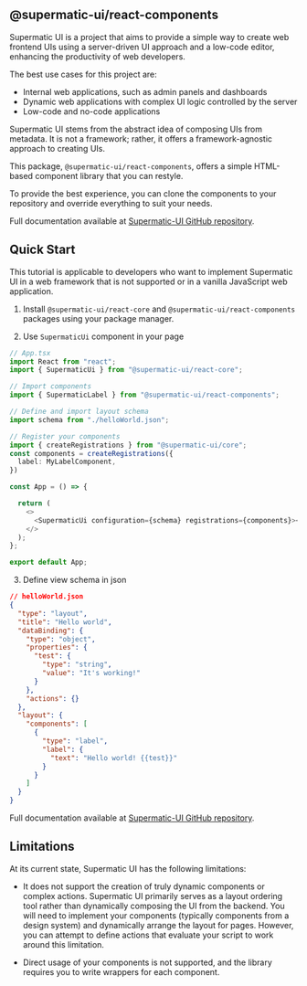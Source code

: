 ## @supermatic-ui/react-components

Supermatic UI is a project that aims to provide a simple way to create web frontend UIs using a server-driven UI approach and a low-code editor, enhancing the productivity of web developers.

The best use cases for this project are:

* Internal web applications, such as admin panels and dashboards
* Dynamic web applications with complex UI logic controlled by the server
* Low-code and no-code applications

Supermatic UI stems from the abstract idea of composing UIs from metadata. It is not a framework; rather, it offers a framework-agnostic approach to creating UIs.

This package, `@supermatic-ui/react-components`, offers a simple HTML-based component library that you can restyle.

To provide the best experience, you can clone the components to your repository and override everything to suit your needs.

Full documentation available at [Supermatic-UI GitHub repository](https://github.com/Supermatic-UI/Supermatic-UI/tree/main/docs).

## Quick Start

This tutorial is applicable to developers who want to implement Supermatic UI in a web framework that is not supported or in a vanilla JavaScript web application.

1. Install  `@supermatic-ui/react-core` and `@supermatic-ui/react-components` packages using your package manager.

2. Use `SupermaticUi` component in your page

```ts
// App.tsx
import React from "react";
import { SupermaticUi } from "@supermatic-ui/react-core";

// Import components
import { SupermaticLabel } from "@supermatic-ui/react-components";

// Define and import layout schema
import schema from "./helloWorld.json";

// Register your components
import { createRegistrations } from "@supermatic-ui/core";
const components = createRegistrations({
  label: MyLabelComponent,
})

const App = () => {

  return (
    <>
      <SupermaticUi configuration={schema} registrations={components}></SupermaticUi>
    </>
  );
};

export default App;

```


3. Define view schema in json

```json
// helloWorld.json
{
  "type": "layout",
  "title": "Hello world",
  "dataBinding": {
    "type": "object",
    "properties": {
      "test": {
        "type": "string",
        "value": "It's working!"
      }
    },
    "actions": {}
  },
  "layout": {
    "components": [
      {
        "type": "label",
        "label": {
          "text": "Hello world! {{test}}"
        }
      }
    ]
  }
}

```

Full documentation available at [Supermatic-UI GitHub repository](https://github.com/Supermatic-UI/Supermatic-UI/tree/main/docs).

## Limitations

At its current state, Supermatic UI has the following limitations:

* It does not support the creation of truly dynamic components or complex actions. Supermatic UI primarily serves as a layout ordering tool rather than dynamically composing the UI from the backend. You will need to implement your components (typically components from a design system) and dynamically arrange the layout for pages. However, you can attempt to define actions that evaluate your script to work around this limitation.

* Direct usage of your components is not supported, and the library requires you to write wrappers for each component.